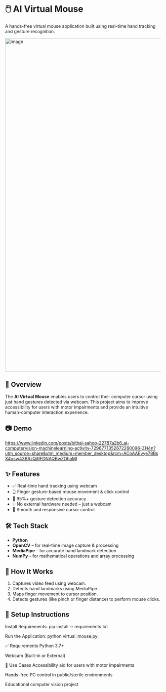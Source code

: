 # 🖱️ AI Virtual Mouse

A hands-free virtual mouse application built using real-time hand tracking and gesture recognition.

<img width="1920" height="1080" alt="image" src="https://github.com/user-attachments/assets/3ff70ada-3eec-45c8-9014-89066bf2f9bf" />


## 🚀 Overview

The **AI Virtual Mouse** enables users to control their computer cursor using just hand gestures detected via webcam. This project aims to improve accessibility for users with motor impairments and provide an intuitive human-computer interaction experience.

## 📷 Demo

https://www.linkedin.com/posts/bithal-sahoo-22787a2b6_ai-computervision-machinelearning-activity-7296771352672260096-ZH4n?utm_source=share&utm_medium=member_desktop&rcm=ACoAAEvye78BsX4osw43BRzQiRFDNAQBwZOhaMI



## ✨ Features

- ✅ Real-time hand tracking using webcam
- 👆 Finger gesture-based mouse movement & click control
- 🧠 95%+ gesture detection accuracy
- 💡 No external hardware needed – just a webcam
- 🔁 Smooth and responsive cursor control

## 🛠️ Tech Stack

- **Python**
- **OpenCV** – for real-time image capture & processing
- **MediaPipe** – for accurate hand landmark detection
- **NumPy** – for mathematical operations and array processing

## 📸 How It Works

1. Captures video feed using webcam.
2. Detects hand landmarks using MediaPipe.
3. Maps finger movement to cursor position.
4. Detects gestures (like pinch or finger distance) to perform mouse clicks.


## 📁 Setup Instructions

   
Install Requirements:
pip install -r requirements.txt

Run the Application:
python virtual_mouse.py:

✅ Requirements
Python 3.7+

Webcam (Built-in or External)

📌 Use Cases
Accessibility aid for users with motor impairments

Hands-free PC control in public/sterile environments

Educational computer vision project
